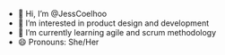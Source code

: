 - 👋 Hi, I’m @JessCoelhoo
- 👀 I’m interested in product design and development 
- 🌱 I’m currently learning agile and scrum methodology
- 😄 Pronouns: She/Her 

<!---
JessCoelhoo/JessCoelhoo is a ✨ special ✨ repository because its `README.md` (this file) appears on your GitHub profile.
You can click the Preview link to take a look at your changes.
--->
